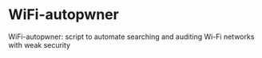 # WiFi-autopwner
WiFi-autopwner: script to automate searching and auditing Wi-Fi networks with weak security
